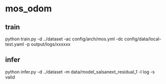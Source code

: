 # mos_odom

## train
python train.py -d ../dataset -ac config/arch/mos.yml -dc config/data/local-test.yaml -p output/logs/xxxxxx

## infer
python infer.py -d ../dataset -m data/model_salsanext_residual_1 -l log -s valid